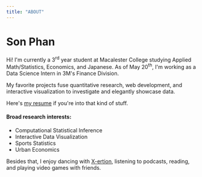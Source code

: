 ```yaml
---
title: "ABOUT"
---
```

# Son Phan
Hi! I'm currently a 3<sup>rd</sup> year student at Macalester College studying Applied Math/Statistics, Economics, and Japanese. As of May 20<sup>th</sup>, I'm working as a Data Science Intern in 3M's Finance Division. 

My favorite projects fuse quantitative research, web development, and interactive visualization to investigate and elegantly showcase data.

Here's <a href="/resume.pdf" target="_blank">my resume</a> if you're into that kind of stuff.

#### Broad research interests:
* Computational Statistical Inference
* Interactive Data Visualization
* Sports Statistics
* Urban Economics

Besides that, I enjoy dancing with <a href="https://www.youtube.com/channel/UC7g02Rf0LNpVL_Q__yuwjkg/videos" target="_blank">X-ertion</a>, listening to podcasts, reading, and playing video games with friends.

